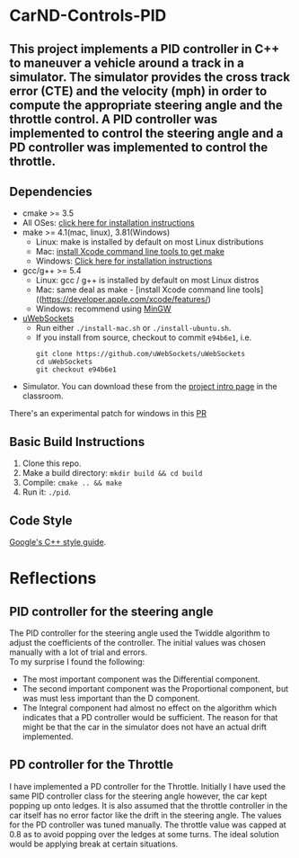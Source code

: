 # CarND-Controls-PID
This project implements a PID controller in C++ to maneuver a vehicle around a track in a simulator.
The simulator provides the cross track error (CTE) and the velocity (mph) in order to compute the appropriate steering angle and the throttle control.
A PID controller was implemented to control the steering angle and a PD controller was implemented to control the throttle.
---

## Dependencies

* cmake >= 3.5
 * All OSes: [click here for installation instructions](https://cmake.org/install/)
* make >= 4.1(mac, linux), 3.81(Windows)
  * Linux: make is installed by default on most Linux distributions
  * Mac: [install Xcode command line tools to get make](https://developer.apple.com/xcode/features/)
  * Windows: [Click here for installation instructions](http://gnuwin32.sourceforge.net/packages/make.htm)
* gcc/g++ >= 5.4
  * Linux: gcc / g++ is installed by default on most Linux distros
  * Mac: same deal as make - [install Xcode command line tools]((https://developer.apple.com/xcode/features/)
  * Windows: recommend using [MinGW](http://www.mingw.org/)
* [uWebSockets](https://github.com/uWebSockets/uWebSockets)
  * Run either `./install-mac.sh` or `./install-ubuntu.sh`.
  * If you install from source, checkout to commit `e94b6e1`, i.e.
    ```
    git clone https://github.com/uWebSockets/uWebSockets 
    cd uWebSockets
    git checkout e94b6e1
    ```
* Simulator. You can download these from the [project intro page](https://github.com/udacity/self-driving-car-sim/releases) in the classroom.

There's an experimental patch for windows in this [PR](https://github.com/udacity/CarND-PID-Control-Project/pull/3)

## Basic Build Instructions

1. Clone this repo.
2. Make a build directory: `mkdir build && cd build`
3. Compile: `cmake .. && make`
4. Run it: `./pid`. 

## Code Style

[Google's C++ style guide](https://google.github.io/styleguide/cppguide.html).


# Reflections

## PID controller for the steering angle
The PID controller for the steering angle used the Twiddle algorithm to adjust the coefficients of the controller. The initial values was chosen manually with a lot of trial and errors.  
To my surprise I found the following:
- The most important component was the Differential component.
- The second important component was the Proportional component, but was must less important than the D component.
- The Integral component had almost no effect on the algorithm which indicates that a PD controller would be sufficient.
The reason for that might be that the car in the simulator does not have an actual drift implemented.


## PD controller for the Throttle
I have implemented a PD controller for the Throttle. 
Initially I have used the same PID controller class for the steering angle however, the car kept popping up onto ledges.
It is also assumed that the throttle controller in the car itself has no error factor like
the drift in the steering angle. The values for the PD controller was tuned manually. 
The throttle value was capped at 0.8 as to avoid popping over the ledges at some turns.
The ideal solution would be applying break at certain situations.  